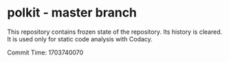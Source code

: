 # polkit - master branch

This repository contains frozen state of the repository.
Its history is cleared. It is used only for static code
analysis with Codacy.

Commit Time: 1703740070